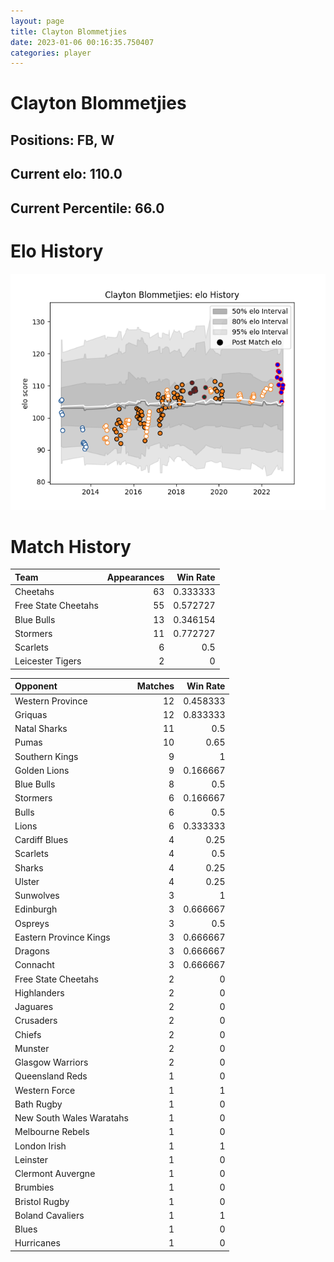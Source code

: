 ```yaml
---  
layout: page  
title: Clayton Blommetjies  
date: 2023-01-06 00:16:35.750407  
categories: player  
---
```

# Clayton Blommetjies

## Positions: FB, W

## Current elo: 110.0

## Current Percentile: 66.0

# Elo History


![elo history](history_ClaytonBlommetjies.png)
# Match History


| Team                |   Appearances |   Win Rate |
|:--------------------|--------------:|-----------:|
| Cheetahs            |            63 |   0.333333 |
| Free State Cheetahs |            55 |   0.572727 |
| Blue Bulls          |            13 |   0.346154 |
| Stormers            |            11 |   0.772727 |
| Scarlets            |             6 |   0.5      |
| Leicester Tigers    |             2 |   0        |

| Opponent                 |   Matches |   Win Rate |
|:-------------------------|----------:|-----------:|
| Western Province         |        12 |   0.458333 |
| Griquas                  |        12 |   0.833333 |
| Natal Sharks             |        11 |   0.5      |
| Pumas                    |        10 |   0.65     |
| Southern Kings           |         9 |   1        |
| Golden Lions             |         9 |   0.166667 |
| Blue Bulls               |         8 |   0.5      |
| Stormers                 |         6 |   0.166667 |
| Bulls                    |         6 |   0.5      |
| Lions                    |         6 |   0.333333 |
| Cardiff Blues            |         4 |   0.25     |
| Scarlets                 |         4 |   0.5      |
| Sharks                   |         4 |   0.25     |
| Ulster                   |         4 |   0.25     |
| Sunwolves                |         3 |   1        |
| Edinburgh                |         3 |   0.666667 |
| Ospreys                  |         3 |   0.5      |
| Eastern Province Kings   |         3 |   0.666667 |
| Dragons                  |         3 |   0.666667 |
| Connacht                 |         3 |   0.666667 |
| Free State Cheetahs      |         2 |   0        |
| Highlanders              |         2 |   0        |
| Jaguares                 |         2 |   0        |
| Crusaders                |         2 |   0        |
| Chiefs                   |         2 |   0        |
| Munster                  |         2 |   0        |
| Glasgow Warriors         |         2 |   0        |
| Queensland Reds          |         1 |   0        |
| Western Force            |         1 |   1        |
| Bath Rugby               |         1 |   0        |
| New South Wales Waratahs |         1 |   0        |
| Melbourne Rebels         |         1 |   0        |
| London Irish             |         1 |   1        |
| Leinster                 |         1 |   0        |
| Clermont Auvergne        |         1 |   0        |
| Brumbies                 |         1 |   0        |
| Bristol Rugby            |         1 |   0        |
| Boland Cavaliers         |         1 |   1        |
| Blues                    |         1 |   0        |
| Hurricanes               |         1 |   0        |